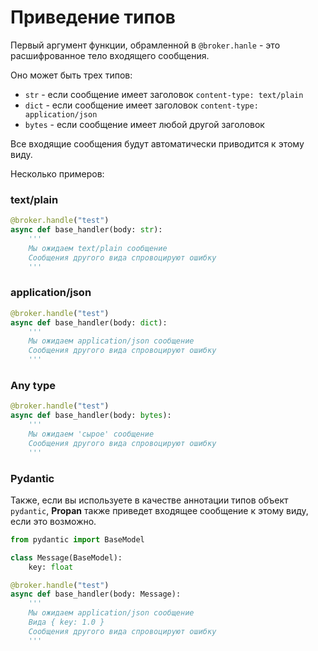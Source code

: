 # Приведение типов

Первый аргумент функции, обрамленной в `@broker.hanle` - это расшифрованное тело входящего сообщения.

Оно может быть трех типов:

* `str` - если сообщение имеет заголовок `content-type: text/plain`
* `dict` - если сообщение имеет заголовок `content-type: application/json`
* `bytes` - если сообщение имеет любой другой заголовок

Все входящие сообщения будут автоматически приводится к этому виду.

Несколько примеров:

### text/plain

```python
@broker.handle("test")
async def base_handler(body: str):
    '''
    Мы ожидаем text/plain сообщение
    Сообщения другого вида спровоцируют ошибку
    '''

```

### application/json

```python
@broker.handle("test")
async def base_handler(body: dict):
    '''
    Мы ожидаем application/json сообщение
    Сообщения другого вида спровоцируют ошибку
    '''
```

### Any type

```python
@broker.handle("test")
async def base_handler(body: bytes):
    '''
    Мы ожидаем 'сырое' сообщение
    Сообщения другого вида спровоцируют ошибку
    '''
```

### Pydantic

Также, если вы используете в качестве аннотации типов объект `pydantic`, **Propan** также приведет входящее сообщение
к этому виду, если это возможно.

```python
from pydantic import BaseModel

class Message(BaseModel):
    key: float

@broker.handle("test")
async def base_handler(body: Message):
    '''
    Мы ожидаем application/json сообщение
    Вида { key: 1.0 }
    Сообщения другого вида спровоцируют ошибку
    '''
```